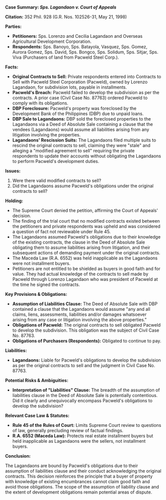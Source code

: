 **Case Summary: *Sps. Lagandaon v. Court of Appeals***

**Citation:** 352 Phil. 928 (G.R. Nos. 102526-31, May 21, 1998)

**Parties:**

*   **Petitioners:** Sps. Lorenzo and Cecilia Lagandaon and Overseas Agricultural Development Corporation.
*   **Respondents:** Sps. Banoyo, Sps. Batayola, Vasquez, Sps. Gomez, Aurora Gomez, Sps. David, Sps. Bongco, Sps. Solidum, Sps. Sitjar, Sps. Viva (Purchasers of land from Pacweld Steel Corp.).

**Facts:**

*   **Original Contracts to Sell:** Private respondents entered into Contracts to Sell with Pacweld Steel Corporation (Pacweld), owned by Lorenzo Lagandaon, for subdivision lots, payable in installments.
*   **Pacweld's Breach:** Pacweld failed to develop the subdivision as per the contracts. A prior case (Civil Case No. 87763) ordered Pacweld to comply with its obligations.
*   **DBP Foreclosure:** Pacweld's property was foreclosed by the Development Bank of the Philippines (DBP) due to unpaid loans.
*   **DBP Sale to Lagandaons:** DBP sold the foreclosed properties to the Lagandaons via a Deed of Absolute Sale containing a clause that the vendees (Lagandaons) would assume all liabilities arising from any litigation involving the properties.
*   **Lagandaons' Rescission Suits:** The Lagandaons filed multiple suits to rescind the original contracts to sell, claiming they were "stale" and alleging a "modified agreement to sell" requiring the private respondents to update their accounts without obligating the Lagandaons to perform Pacweld's development duties.

**Issues:**

1.  Were there valid modified contracts to sell?
2.  Did the Lagandaons assume Pacweld's obligations under the original contracts to sell?

**Holding:**

*   The Supreme Court denied the petition, affirming the Court of Appeals' decision.
*   The finding of the trial court that no modified contracts existed between the petitioners and private respondents was upheld and was considered a question of fact not reviewable under Rule 45.
*   The Lagandaons assumed Pacweld's obligations due to their knowledge of the existing contracts, the clause in the Deed of Absolute Sale obligating them to assume liabilities arising from litigation, and their subsequent actions of demanding payment under the original contracts.
*   The Maceda Law (R.A. 6552) was held inapplicable as the Lagandaons were not installment buyers.
*   Petitioners are not entitled to be shielded as buyers in good faith and for value. They had actual knowledge of the contracts to sell made by Pacweld through Lorenzo Lagandaon who was president of Pacweld at the time he signed the contracts.

**Key Provisions & Obligations:**

*   **Assumption of Liabilities Clause:** The Deed of Absolute Sale with DBP contained a clause that the Lagandaons would assume "any and all claims, liens, assessments, liabilities and/or damages whatsoever arising from any case or litigation involving the above properties."
*   **Obligations of Pacweld:** The original contracts to sell obligated Pacweld to develop the subdivision. This obligation was the subject of Civil Case No. 87763.
*   **Obligations of Purchasers (Respondents):** Obligated to continue to pay.

**Liabilities:**

*   **Lagandaons:** Liable for Pacweld's obligations to develop the subdivision as per the original contracts to sell and the judgment in Civil Case No. 87763.

**Potential Risks & Ambiguities:**

*   **Interpretation of "Liabilities" Clause:** The breadth of the assumption of liabilities clause in the Deed of Absolute Sale is potentially contentious. Did it clearly and unequivocally encompass Pacweld's obligations to develop the subdivision?

**Relevant Case Law & Statutes:**

*   **Rule 45 of the Rules of Court:** Limits Supreme Court review to questions of law, generally precluding review of factual findings.
*   **R.A. 6552 (Maceda Law):** Protects real estate installment buyers but held inapplicable as Lagandaons were the sellers, not installment buyers.

**Conclusion:**

The Lagandaons are bound by Pacweld's obligations due to their assumption of liabilities clause and their conduct acknowledging the original contracts. This decision reinforces the principle that a buyer of property with knowledge of existing encumbrances cannot claim good faith and avoid those obligations. The scope of the assumption of liability clause and the extent of development obligations remain potential areas of dispute.
